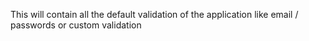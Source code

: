 This will contain all the default validation of the application like email / passwords or custom validation